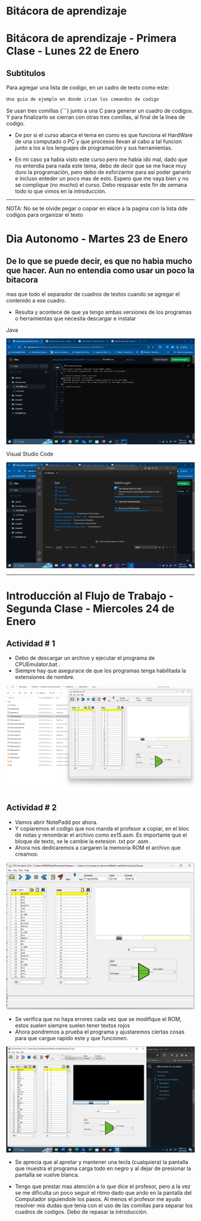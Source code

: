# Bitácora de aprendizaje
# Bitácora de aprendizaje - Primera Clase - Lunes 22 de Enero

## Subtitulos

Para agregar una lista de codigo, en un cadro de texto como este:
``` c
Una guia de ejemplo en donde irian los comandos de codigo
```
Se usan tres comillas (´´´) junto a una C para generar un cuadro de codigos.
Y para finalizarlo se cierran con otras tres comillas, al final de la linea de codigo.

- De por si el curso abarca el tema en como es que funciona el HardWare de una computado o PC
y que procesos llevan al cabo a tal funcion junto a los a los lenguajes de programación y sus herramientas.

- En mi caso ya habia visto este curso pero me habia ido mal, dado que no entendia para nada este tema,
debo de decir que se me hace muy duro la programación, pero debo de esforzarme para asi poder ganarlo e incluso 
enteder un poco mas de esto. Espero que me vaya bien y no se complique (no mucho) el curso. 
Debo respasar este fin de semana todo lo que vimos en la introducción. 

--------------------------------------------------------
NOTA: No se te olvide pegar o copiar en elace a la pagina con la lista dde codigos para organizar el texto

# Dia Autonomo - Martes 23 de Enero

## De lo que se puede decir, es que no habia mucho que hacer. Aun no entendia como usar un poco la bitacora
mas que todo el separador de cuadros de textos cuando se agregar el contenido a ese cuadro.

- Resulta y acontece de que ya tengo ambas versiones de los programas o herramientas que necesita descargar e instalar

Java

![image](../assets/299161146-2efa550e-13fa-46b7-95ab-418a5839036a.png)

Visual Studio Code

![image](../assets/299161599-80f7f637-3677-4a9f-83e4-c7384f3e2b88.png)

--------------------------------------------------------------------------------------------

# Introducción al Flujo de Trabajo - Segunda Clase - Miercoles 24 de Enero

## Actividad # 1
- Debo de descargar un archivo y ejecutar el programa de CPUEmulator.bat .
- Siempre hay que asegurace de que los programas tenga habilitada la extensiones de nombre.

![image](../assets/299445038-6cc2ce81-58f1-4e00-8042-0761baa54942.png)


## Actividad # 2

- Vamos abrir NotePadd por ahora.
- Y copiaremos el codigo que nos manda el profesor a copiar, en el bloc de notas y
renombrar el archivo como ex15.asm. Es importante que el bloque de texto, se le cambie
la extesion .txt por .asm .
- Ahora nos dedicaremos a cargaren la memoria ROM el archivo que creamos:
  
![image](../assets/299444333-36af2ab6-ce06-4574-8fc2-099cde0e92d7.png)

- Se verifica que no haya errores cada vez que se modifique el ROM, estos suelen siempre suelen tener textos rojos
- Ahora pondremos a prueba el programa y ajustaremos ciertas cosas para que cargue rapido este y que funcionen.

![image](../assets/299511223-1abb4bdf-6bbd-46ca-8382-0378bfda54b2.png)

- Se aprecia que al apretar y mantener una tecla (cualquiera) la pantalla que muestra el programa carga todo en negro
y al dejar de presionar la pantalla se vuelve blanca.

- Tengo que prestar mas atención a lo que dice el profesor, pero a la vez se me dificulta un poco seguir el ritmo
dado que ando en la pantalla del Computador siguiendole los pasos. Al menos el profesor me ayudo resolver mis dudas 
que tenia con el uso de las comillas para separar los cuadros de codigos. Debo de repasar la introducción.
